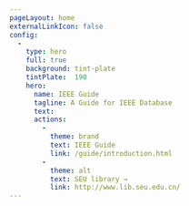 ```yaml
---
pageLayout: home
externalLinkIcon: false
config:
  -
    type: hero
    full: true
    background: tint-plate
    tintPlate:  190
    hero:
      name: IEEE Guide
      tagline: A Guide for IEEE Database
      text: 
      actions:
        -
          theme: brand
          text: IEEE Guide
          link: /guide/introduction.html
        -
          theme: alt
          text: SEU library →
          link: http://www.lib.seu.edu.cn/
---
```

